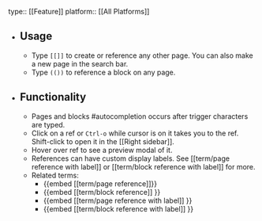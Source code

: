 type:: [[Feature]]
platform:: [[All Platforms]]

- ## Usage
	- Type `[[]]` to create or reference any other page. You can also make a new page in the search bar.
	- Type `(())` to reference a block on any page.
- ## Functionality
	- Pages and blocks #autocompletion occurs after trigger characters are typed.
	- Click on a ref or `Ctrl-o` while cursor is on it takes you to the ref. Shift-click to open it in the [[Right sidebar]].
	- Hover over ref to see a preview modal of it.
	- References can have custom display labels. See [[term/page reference with label]] or [[term/block reference with label]] for more.
	- Related terms:
		- {{embed [[term/page reference]]}}
		- {{embed [[term/block reference]] }}
		- {{embed [[term/page reference with label]] }}
		- {{embed [[term/block reference with label]] }}